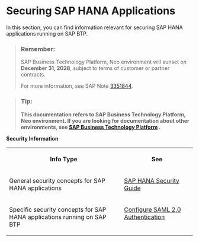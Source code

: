 <!-- loio4ed551f2aa2f42e2915377f41e9f5b9f -->

# Securing SAP HANA Applications

In this section, you can find information relevant for securing SAP HANA applications running on SAP BTP.



> ### Remember:  
> SAP Business Technology Platform, Neo environment will sunset on **December 31, 2028**, subject to terms of customer or partner contracts.
> 
> For more information, see SAP Note [3351844](https://me.sap.com/notes/3351844).

> ### Tip:  
> **This documentation refers to SAP Business Technology Platform, Neo environment. If you are looking for documentation about other environments, see [SAP Business Technology Platform](https://help.sap.com/docs/btp/sap-business-technology-platform/sap-business-technology-platform?version=Cloud) .**



**Security Information**


<table>
<tr>
<th valign="top">

Info Type

</th>
<th valign="top">

See

</th>
</tr>
<tr>
<td valign="top">

General security concepts for SAP HANA applications

</td>
<td valign="top">

[SAP HANA Security Guide](http://help.sap.com/hana/SAP_HANA_Security_Guide_en.pdf)

</td>
</tr>
<tr>
<td valign="top">

Specific security concepts for SAP HANA applications running on SAP BTP

</td>
<td valign="top">

[Configure SAML 2.0 Authentication](../30-development-neo/configure-saml-2-0-authentication-2a71022.md)

</td>
</tr>
</table>


